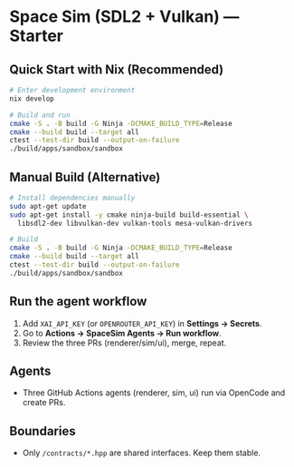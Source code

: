 # Space Sim (SDL2 + Vulkan) — Starter

## Quick Start with Nix (Recommended)

```bash
# Enter development environment
nix develop

# Build and run
cmake -S . -B build -G Ninja -DCMAKE_BUILD_TYPE=Release
cmake --build build --target all
ctest --test-dir build --output-on-failure
./build/apps/sandbox/sandbox
```

## Manual Build (Alternative)

```bash
# Install dependencies manually
sudo apt-get update
sudo apt-get install -y cmake ninja-build build-essential \
  libsdl2-dev libvulkan-dev vulkan-tools mesa-vulkan-drivers

# Build
cmake -S . -B build -G Ninja -DCMAKE_BUILD_TYPE=Release
cmake --build build --target all
ctest --test-dir build --output-on-failure
./build/apps/sandbox/sandbox
```

## Run the agent workflow
1. Add `XAI_API_KEY` (or `OPENROUTER_API_KEY`) in **Settings → Secrets**.
2. Go to **Actions → SpaceSim Agents → Run workflow**.
3. Review the three PRs (renderer/sim/ui), merge, repeat.

## Agents

* Three GitHub Actions agents (renderer, sim, ui) run via OpenCode and create PRs.

## Boundaries

* Only `/contracts/*.hpp` are shared interfaces. Keep them stable.